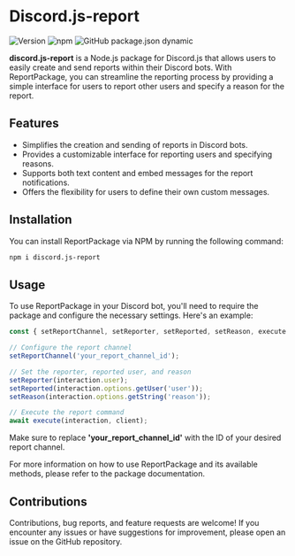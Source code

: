 # Discord.js-report
![Version](https://img.shields.io/node/v/discord.js-report) ![npm](https://img.shields.io/npm/dw/discord.js-report) ![GitHub package.json dynamic](https://img.shields.io/github/package-json/discord-report%20discordjs%20report/CodedexC/discord-report)

**discord.js-report** is a Node.js package for Discord.js that allows users to easily create and send reports within their Discord bots. With ReportPackage, you can streamline the reporting process by providing a simple interface for users to report other users and specify a reason for the report.

## Features

- Simplifies the creation and sending of reports in Discord bots.
- Provides a customizable interface for reporting users and specifying reasons.
- Supports both text content and embed messages for the report notifications.
- Offers the flexibility for users to define their own custom messages.

## Installation

You can install ReportPackage via NPM by running the following command:

```bash
npm i discord.js-report
```
## Usage
To use ReportPackage in your Discord bot, you'll need to require the package and configure the necessary settings. Here's an example:

```js
const { setReportChannel, setReporter, setReported, setReason, execute } = require('discord.js-report');

// Configure the report channel
setReportChannel('your_report_channel_id');

// Set the reporter, reported user, and reason
setReporter(interaction.user);
setReported(interaction.options.getUser('user'));
setReason(interaction.options.getString('reason'));

// Execute the report command
await execute(interaction, client);
```
Make sure to replace **'your_report_channel_id'** with the ID of your desired report channel.

For more information on how to use ReportPackage and its available methods, please refer to the package documentation.

## Contributions
Contributions, bug reports, and feature requests are welcome! If you encounter any issues or have suggestions for improvement, please open an issue on the GitHub repository.
